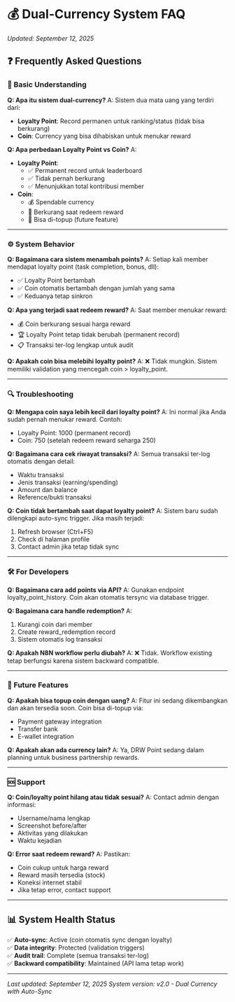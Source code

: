 # 💰 Dual-Currency System FAQ
*Updated: September 12, 2025*

## ❓ **Frequently Asked Questions**

### **🔰 Basic Understanding**

**Q: Apa itu sistem dual-currency?**
A: Sistem dua mata uang yang terdiri dari:
- **Loyalty Point**: Record permanen untuk ranking/status (tidak bisa berkurang)
- **Coin**: Currency yang bisa dihabiskan untuk menukar reward

**Q: Apa perbedaan Loyalty Point vs Coin?**
A: 
- **Loyalty Point**: 
  - ✅ Permanent record untuk leaderboard
  - ✅ Tidak pernah berkurang
  - ✅ Menunjukkan total kontribusi member
- **Coin**: 
  - 💰 Spendable currency  
  - 💸 Berkurang saat redeem reward
  - 🔄 Bisa di-topup (future feature)

---

### **⚙️ System Behavior**

**Q: Bagaimana cara sistem menambah points?**
A: Setiap kali member mendapat loyalty point (task completion, bonus, dll):
- ✅ Loyalty Point bertambah
- ✅ Coin otomatis bertambah dengan jumlah yang sama
- ✅ Keduanya tetap sinkron

**Q: Apa yang terjadi saat redeem reward?**
A: Saat member menukar reward:
- 💰 Coin berkurang sesuai harga reward
- 🏆 Loyalty Point tetap tidak berubah (permanent record)
- 📋 Transaksi ter-log lengkap untuk audit

**Q: Apakah coin bisa melebihi loyalty point?**
A: ❌ Tidak mungkin. Sistem memiliki validation yang mencegah coin > loyalty_point.

---

### **🔍 Troubleshooting**

**Q: Mengapa coin saya lebih kecil dari loyalty point?**
A: Ini normal jika Anda sudah pernah menukar reward. Contoh:
- Loyalty Point: 1000 (permanent record)
- Coin: 750 (setelah redeem reward seharga 250)

**Q: Bagaimana cara cek riwayat transaksi?**
A: Semua transaksi ter-log otomatis dengan detail:
- Waktu transaksi
- Jenis transaksi (earning/spending)
- Amount dan balance
- Reference/bukti transaksi

**Q: Coin tidak bertambah saat dapat loyalty point?**
A: Sistem baru sudah dilengkapi auto-sync trigger. Jika masih terjadi:
1. Refresh browser (Ctrl+F5)
2. Check di halaman profile
3. Contact admin jika tetap tidak sync

---

### **🛠️ For Developers**

**Q: Bagaimana cara add points via API?**
A: Gunakan endpoint loyalty_point_history. Coin akan otomatis tersync via database trigger.

**Q: Bagaimana cara handle redemption?**
A: 
1. Kurangi coin dari member
2. Create reward_redemption record  
3. Sistem otomatis log transaksi

**Q: Apakah N8N workflow perlu diubah?**
A: ❌ Tidak. Workflow existing tetap berfungsi karena sistem backward compatible.

---

### **🚀 Future Features**

**Q: Apakah bisa topup coin dengan uang?**
A: Fitur ini sedang dikembangkan dan akan tersedia soon. Coin bisa di-topup via:
- Payment gateway integration
- Transfer bank
- E-wallet integration

**Q: Apakah akan ada currency lain?**
A: Ya, DRW Point sedang dalam planning untuk business partnership rewards.

---

### **🆘 Support**

**Q: Coin/loyalty point hilang atau tidak sesuai?**
A: Contact admin dengan informasi:
- Username/nama lengkap
- Screenshot before/after
- Aktivitas yang dilakukan
- Waktu kejadian

**Q: Error saat redeem reward?**
A: Pastikan:
- Coin cukup untuk harga reward
- Reward masih tersedia (stock)
- Koneksi internet stabil
- Jika tetap error, contact support

---

## 📊 **System Health Status**

✅ **Auto-sync**: Active (coin otomatis sync dengan loyalty)  
✅ **Data integrity**: Protected (validation triggers)  
✅ **Audit trail**: Complete (semua transaksi ter-log)  
✅ **Backward compatibility**: Maintained (API lama tetap work)

---

*Last updated: September 12, 2025*
*System version: v2.0 - Dual Currency with Auto-Sync*
